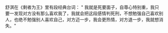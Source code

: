 舒淇在《剩者为王》里有段经典台词： " 我就是死要面子，自尊心特别重，我只要一发现对方没有那么喜欢我了，我就会把这段感情判死刑，不想勉强自己喜欢别人，也绝不勉强别人喜欢自己，对方迈一步，我会更热情，对方退一步，我就想消失。"​